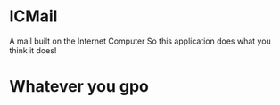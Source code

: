 # ICMail
A mail built on the Internet Computer
So this application does what you think it does!
# Whatever you gpo
